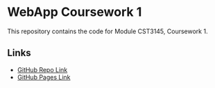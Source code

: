 # WebApp Coursework 1

This repository contains the code for Module CST3145, Coursework 1.

## Links

- [GitHub Repo Link](https://github.com/MV461/WebApp-Coursework-1.git)
- [GitHub Pages Link](https://mv461.github.io/WebApp-Coursework-1/)
